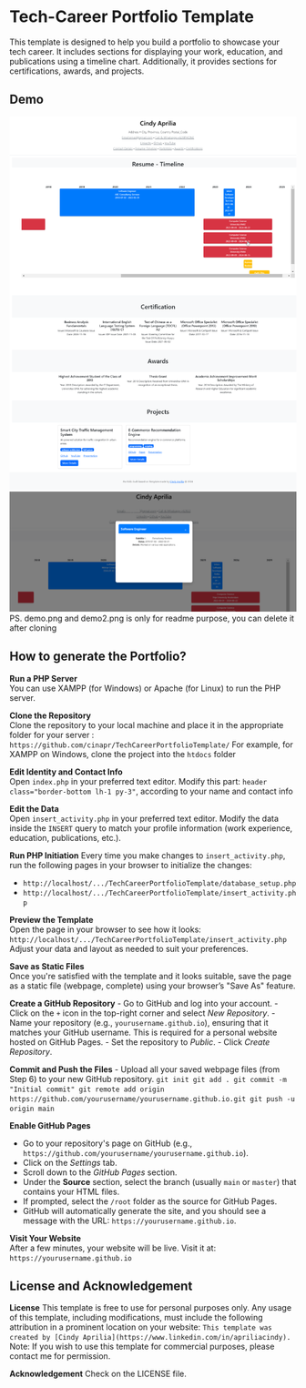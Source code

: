 # Tech-Career Portfolio Template

This template is designed to help you build a portfolio to showcase your tech career. 
It includes sections for displaying your work, education, and publications using a timeline chart. 
Additionally, it provides sections for certifications, awards, and projects.

## Demo
![Portfolio Template Screenshot](./demo.png)
![Portfolio Template Screenshot](./demo2.png)
PS. demo.png and demo2.png is only for readme purpose, you can delete it after cloning

## How to generate the Portfolio?

**Run a PHP Server**  
    You can use XAMPP (for Windows) or Apache (for Linux) to run the PHP server.
    
**Clone the Repository**  
Clone the repository to your local machine and place it in the appropriate folder for your server : `https://github.com/cinapr/TechCareerPortfolioTemplate/` 
For example, for XAMPP on Windows, clone the project into the `htdocs` folder
    
**Edit Identity and Contact Info**  
Open `index.php` in your preferred text editor.
Modify this part: `header class="border-bottom lh-1 py-3"`, according to your name and contact info
    
**Edit the Data**  
Open `insert_activity.php` in your preferred text editor. 
Modify the data inside the `INSERT` query to match your profile information (work experience, education, publications, etc.).
    
**Run PHP Initiation** 
Every time you make changes to `insert_activity.php`, run the following pages in your browser to initialize the changes: 
- `http://localhost/.../TechCareerPortfolioTemplate/database_setup.php` 
- `http://localhost/.../TechCareerPortfolioTemplate/insert_activity.php`
    
**Preview the Template**  
Open the page in your browser to see how it looks:
`http://localhost/.../TechCareerPortfolioTemplate/insert_activity.php`
Adjust your data and layout as needed to suit your preferences.
    
**Save as Static Files**  
Once you're satisfied with the template and it looks suitable, save the page as a static file (webpage, complete) using your browser’s "Save As" feature.
    
**Create a GitHub Repository**
    -   Go to GitHub and log into your account.
    -   Click on the `+` icon in the top-right corner and select *New Repository*.
    -   Name your repository (e.g., `yourusername.github.io`), ensuring that it matches your GitHub username. This is required for a personal website hosted on GitHub Pages.
    -   Set the repository to *Public*.
    -   Click *Create Repository*.

**Commit and Push the Files**
    -   Upload all your saved webpage files (from Step 6) to your new GitHub repository.
    `git init
    git add .
    git commit -m "Initial commit"
    git remote add origin https://github.com/yourusername/yourusername.github.io.git
    git push -u origin main` 
    
    
**Enable GitHub Pages**
-   Go to your repository's page on GitHub (e.g., `https://github.com/yourusername/yourusername.github.io`).
-   Click on the *Settings* tab.
-   Scroll down to the *GitHub Pages* section.
-   Under the **Source** section, select the branch (usually `main` or `master`) that contains your HTML files.
-   If prompted, select the `/root` folder as the source for GitHub Pages.
-   GitHub will automatically generate the site, and you should see a message with the URL: `https://yourusername.github.io`.

**Visit Your Website**  
After a few minutes, your website will be live. Visit it at:
`https://yourusername.github.io`


## License and Acknowledgement
**License**
This template is free to use for personal purposes only. 
Any usage of this template, including modifications, must include the following attribution in a prominent location on your website:
`This template was created by [Cindy Aprilia](https://www.linkedin.com/in/apriliacindy). `
Note: If you wish to use this template for commercial purposes, please contact me for permission.

**Acknowledgement**
Check on the LICENSE file.
